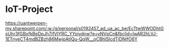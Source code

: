 ﻿# IoT-Project
https://uantwerpen-my.sharepoint.com/:w:/g/personal/s0192457_ad_ua_ac_be/EcTtwWWODhtGsUhr3fGBxfkBeDpJh7ifVlYRC_YYoiydnw?e=vNVpCn&fbclid=IwAR2hLVJ-1ETnyeCT4mdBZBzh86MwjpAtlQu-QqW__oCBhlSIcdTjDNjfO6Y

